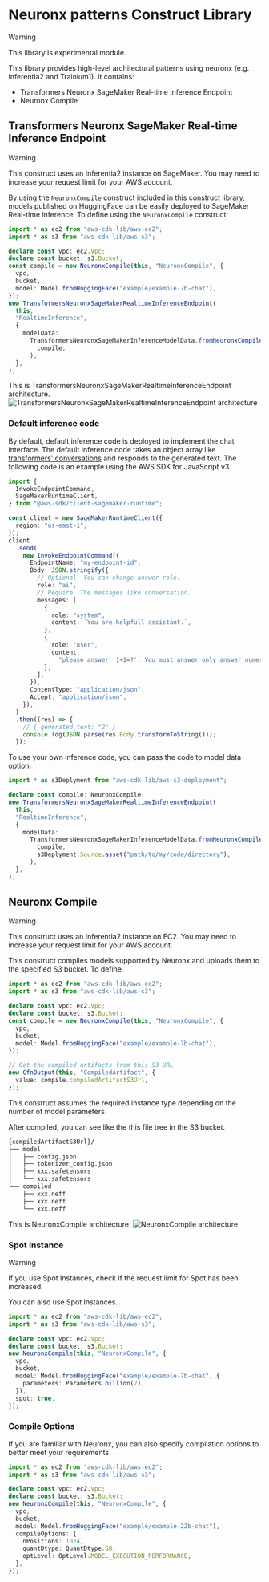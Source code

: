 # Neuronx patterns Construct Library

> [!WARNING]
> This library is experimental module.

This library provides high-level architectural patterns using neuronx (e.g. Inferentia2 and Trainium1). It contains:

- Transformers Neuronx SageMaker Real-time Inference Endpoint
- Neuronx Compile

## Transformers Neuronx SageMaker Real-time Inference Endpoint

> [!WARNING]
> This construct uses an Inferentia2 instance on SageMaker. You may need to increase your request limit for your AWS account.

By using the `NeuronxCompile` construct included in this construct library, models published on HuggingFace can be easily deployed to SageMaker Real-time inference. To define using the `NeuronxCompile` construct:

```ts
import * as ec2 from "aws-cdk-lib/aws-ec2";
import * as s3 from "aws-cdk-lib/aws-s3";

declare const vpc: ec2.Vpc;
declare const bucket: s3.Bucket;
const compile = new NeuronxCompile(this, "NeuronxCompile", {
  vpc,
  bucket,
  model: Model.fromHuggingFace("example/example-7b-chat"),
});
new TransformersNeuronxSageMakerRealtimeInferenceEndpoint(
  this,
  "RealtimeInference",
  {
    modelData:
      TransformersNeuronxSageMakerInferenceModelData.fromNeuronxCompile(
        compile,
      ),
  },
);
```

This is TransformersNeuronxSageMakerRealtimeInferenceEndpoint architecture.
![TransformersNeuronxSageMakerRealtimeInferenceEndpoint architecture](./docs/transformers-neuronx-sagemaker-realtime-inference-architecture.png)

### Default inference code

By default, default inference code is deployed to implement the chat interface. The default inference code takes an object array like [transformers' conversations](https://huggingface.co/docs/transformers/main/en/conversations) and responds to the generated text. The following code is an example using the AWS SDK for JavaScript v3.

```ts
import {
  InvokeEndpointCommand,
  SageMakerRuntimeClient,
} from "@aws-sdk/client-sagemaker-runtime";

const client = new SageMakerRuntimeClient({
  region: "us-east-1",
});
client
  .send(
    new InvokeEndpointCommand({
      EndpointName: "my-endpoint-id",
      Body: JSON.stringify({
        // Optional. You can change answer role.
        role: "ai",
        // Require. The messages like conversation.
        messages: [
          {
            role: "system",
            content: `You are helpfull assistant.`,
          },
          {
            role: "user",
            content:
              "please answer '1+1=?'. You must answer only answer numeric.",
          },
        ],
      }),
      ContentType: "application/json",
      Accept: "application/json",
    }),
  )
  .then((res) => {
    // { generated_text: "2" }
    console.log(JSON.parse(res.Body.transformToString()));
  });
```

To use your own inference code, you can pass the code to model data option.

```ts
import * as s3Deplyment from "aws-cdk-lib/aws-s3-deployment";

declare const compile: NeuronxCompile;
new TransformersNeuronxSageMakerRealtimeInferenceEndpoint(
  this,
  "RealtimeInference",
  {
    modelData:
      TransformersNeuronxSageMakerInferenceModelData.fromNeuronxCompile(
        compile,
        s3Deplyment.Source.asset("path/to/my/code/directory"),
      ),
  },
);
```

## Neuronx Compile

> [!WARNING]
> This construct uses an Inferentia2 instance on EC2. You may need to increase your request limit for your AWS account.

This construct compiles models supported by Neuronx and uploads them to the specified S3 bucket. To define

```ts
import * as ec2 from "aws-cdk-lib/aws-ec2";
import * as s3 from "aws-cdk-lib/aws-s3";

declare const vpc: ec2.Vpc;
declare const bucket: s3.Bucket;
const compile = new NeuronxCompile(this, "NeuronxCompile", {
  vpc,
  bucket,
  model: Model.fromHuggingFace("example/example-7b-chat"),
});

// Get the compiled artifacts from this S3 URL
new CfnOutput(this, "CompiledArtifact", {
  value: compile.compiledArtifactS3Url,
});
```

This construct assumes the required instance type depending on the number of model parameters.

After compiled, you can see like the this file tree in the S3 bucket.

```txt
{compiledArtifactS3Url}/
├── model
│   ├── config.json
│   ├── tokenizer_config.json
│   ├── xxx.safetensors
│   └── xxx.safetensors
└── compiled
    ├── xxx.neff
    ├── xxx.neff
    └── xxx.neff
```

This is NeuronxCompile architecture.
![NeuronxCompile architecture](./docs/neuronx-compile-architecture.png)

### Spot Instance

> [!WARNING]
> If you use Spot Instances, check if the request limit for Spot has been increased.

You can also use Spot Instances.

```ts
import * as ec2 from "aws-cdk-lib/aws-ec2";
import * as s3 from "aws-cdk-lib/aws-s3";

declare const vpc: ec2.Vpc;
declare const bucket: s3.Bucket;
new NeuronxCompile(this, "NeuronxCompile", {
  vpc,
  bucket,
  model: Model.fromHuggingFace("example/example-7b-chat", {
    parameters: Parameters.billion(7),
  }),
  spot: true,
});
```

### Compile Options

If you are familiar with Neuronx, you can also specify compilation options to better meet your requirements.

```ts
import * as ec2 from "aws-cdk-lib/aws-ec2";
import * as s3 from "aws-cdk-lib/aws-s3";

declare const vpc: ec2.Vpc;
declare const bucket: s3.Bucket;
new NeuronxCompile(this, "NeuronxCompile", {
  vpc,
  bucket,
  model: Model.fromHuggingFace("example/example-22b-chat"),
  compileOptions: {
    nPositions: 1024,
    quantDtype: QuantDtype.S8,
    optLevel: OptLevel.MODEL_EXECUTION_PERFORMANCE,
  },
});
```
